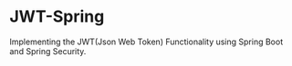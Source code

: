 # JWT-Spring
Implementing the JWT(Json Web Token) Functionality using Spring Boot and Spring Security.
